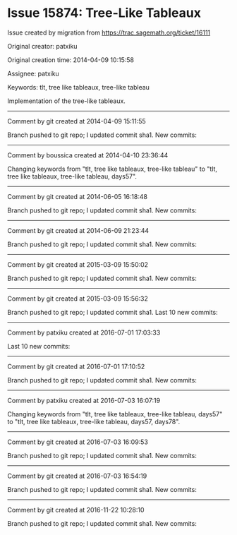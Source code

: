 # Issue 15874: Tree-Like Tableaux

Issue created by migration from https://trac.sagemath.org/ticket/16111

Original creator: patxiku

Original creation time: 2014-04-09 10:15:58

Assignee: patxiku

Keywords: tlt, tree like tableaux, tree-like tableau

Implementation of the tree-like tableaux.


---

Comment by git created at 2014-04-09 15:11:55

Branch pushed to git repo; I updated commit sha1. New commits:


---

Comment by boussica created at 2014-04-10 23:36:44

Changing keywords from "tlt, tree like tableaux, tree-like tableau" to "tlt, tree like tableaux, tree-like tableau, days57".


---

Comment by git created at 2014-06-05 16:18:48

Branch pushed to git repo; I updated commit sha1. New commits:


---

Comment by git created at 2014-06-09 21:23:44

Branch pushed to git repo; I updated commit sha1. New commits:


---

Comment by git created at 2015-03-09 15:50:02

Branch pushed to git repo; I updated commit sha1. New commits:


---

Comment by git created at 2015-03-09 15:56:32

Branch pushed to git repo; I updated commit sha1. Last 10 new commits:


---

Comment by patxiku created at 2016-07-01 17:03:33

Last 10 new commits:


---

Comment by git created at 2016-07-01 17:10:52

Branch pushed to git repo; I updated commit sha1. New commits:


---

Comment by patxiku created at 2016-07-03 16:07:19

Changing keywords from "tlt, tree like tableaux, tree-like tableau, days57" to "tlt, tree like tableaux, tree-like tableau, days57, days78".


---

Comment by git created at 2016-07-03 16:09:53

Branch pushed to git repo; I updated commit sha1. New commits:


---

Comment by git created at 2016-07-03 16:54:19

Branch pushed to git repo; I updated commit sha1. New commits:


---

Comment by git created at 2016-11-22 10:28:10

Branch pushed to git repo; I updated commit sha1. New commits:
